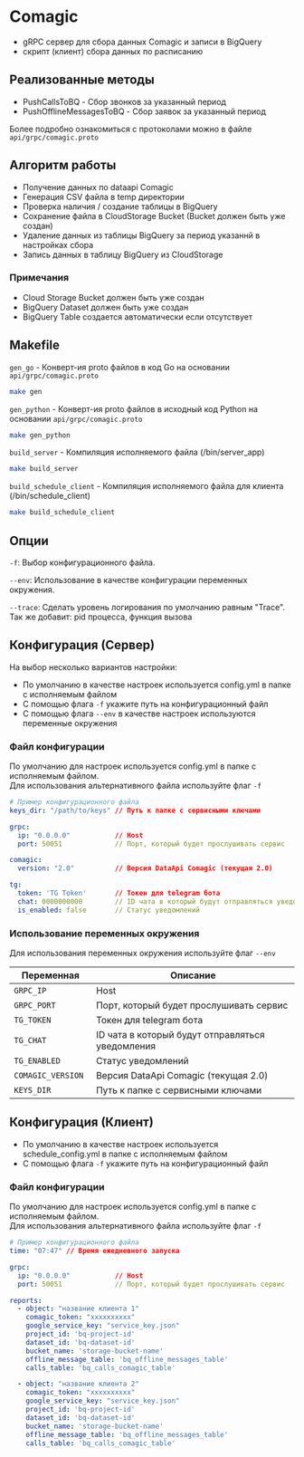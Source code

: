 # Comagic

* gRPC сервер для сбора данных Comagic и записи в BigQuery
* скрипт (клиент) сбора данных по расписанию

## Реализованные методы

* PushCallsToBQ - Сбор звонков за указанный период
* PushOfflineMessagesToBQ - Сбор заявок за указанный период

Более подробно ознакомиться с протоколами можно в файле `api/grpc/comagic.proto`

## Алгоритм работы

* Получение данных по dataapi Comagic
* Генерация CSV файла в temp директории
* Проверка наличия / создание таблицы в BigQuery
* Сохранение файла в CloudStorage Bucket (Bucket должен быть уже создан)
* Удаление данных из таблицы BigQuery за период указаннй в настройках сбора
* Запись данных в таблицу BigQuery из CloudStorage

### Примечания

* Cloud Storage Bucket должен быть уже создан
* BigQuery Dataset должен быть уже создан
* BigQuery Table создается автоматически если отсутствует

## Makefile

`gen_go` - Конверт-ия proto файлов в код Go на основании `api/grpc/comagic.proto`

```bash
make gen
```

`gen_python` - Конверт-ия proto файлов в исходный код Python на основании `api/grpc/comagic.proto`

```bash
make gen_python
```

`build_server` - Компиляция исполняемого файла (/bin/server_app)

```bash
make build_server
```

`build_schedule_client` - Компиляция исполняемого файла для клиента (/bin/schedule_client)

```bash
make build_schedule_client
```

## Опции

`-f`: Выбор конфигурационного файла.

`--env`: Использование в качестве конфигурации переменных окружения.

`--trace`: Сделать уровень логирования по умолчанию равным "Trace". Так же добавит: pid процесса, функция вызова

## Конфигурация (Сервер)

На выбор несколько вариантов настройки:

* По умолчанию в качестве настроек используется config.yml в папке с исполняемым файлом
* С помощью флага `-f` укажите путь на конфигурационный файл
* С помощью флага `--env` в качестве настроек используются переменные окружения

### Файл конфигурации

По умолчанию для настроек используется config.yml в папке с исполняемым файлом.  
Для использования альтернативного файла используйте флаг `-f`

```yaml
# Пример конфигурационного файла
keys_dir: "/path/to/keys" // Путь к папке с сервисными ключами

grpc:
  ip: "0.0.0.0"           // Host
  port: 50051             // Порт, который будет прослушивать сервис

comagic:
  version: "2.0"          // Версия DataApi Comagic (текущая 2.0)

tg:
  token: 'TG Token'       // Токен для telegram бота
  chat: 0000000000        // ID чата в который будут отправляться уведомления
  is_enabled: false       // Статус уведомлений
```

### Использование переменных окружения

Для использования переменных окружения используйте флаг  `--env`

| Переменная         | Описание                                         |
|--------------------|--------------------------------------------------|
| `GRPC_IP`          | Host                                             |
| `GRPC_PORT`        | Порт, который будет прослушивать сервис          | 
| `TG_TOKEN`         | Токен для telegram бота                          |
| `TG_CHAT`          | ID чата в который будут отправляться уведомления |
| `TG_ENABLED`       | Статус уведомлений                               |
| `COMAGIC_VERSION ` | Версия DataApi Comagic (текущая 2.0)             |
| `KEYS_DIR `        | Путь к папке с сервисными ключами                |

## Конфигурация (Клиент)

* По умолчанию в качестве настроек используется schedule_config.yml в папке с исполняемым файлом
* С помощью флага `-f` укажите путь на конфигурационный файл

### Файл конфигурации

По умолчанию для настроек используется config.yml в папке с исполняемым файлом.  
Для использования альтернативного файла используйте флаг `-f`

```yaml
# Пример конфигурационного файла
time: "07:47" // Время ежедневного запуска

grpc:
  ip: "0.0.0.0"           // Host
  port: 50051             // Порт, который будет прослушивать сервис

reports:
  - object: "название клиента 1"
    comagic_token: "xxxxxxxxxx"
    google_service_key: "service_key.json"
    project_id: 'bq-project-id'
    dataset_id: 'bq-dataset-id'
    bucket_name: 'storage-bucket-name'
    offline_message_table: 'bq_offline_messages_table'
    calls_table: 'bq_calls_comagic_table'

  - object: "название клиента 2"
    comagic_token: "xxxxxxxxxx"
    google_service_key: "service_key.json"
    project_id: 'bq-project-id'
    dataset_id: 'bq-dataset-id'
    bucket_name: 'storage-bucket-name'
    offline_message_table: 'bq_offline_messages_table'
    calls_table: 'bq_calls_comagic_table'
```